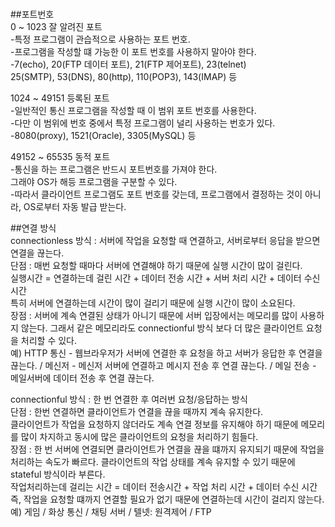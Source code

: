 #
##포트번호  
0 ~ 1023 잘 알려진 포트  
 -특정 프로그램이 관습적으로 사용하는 포트 번호.  
 -프로그램을 작성할 떄 가능한 이 포트 번호를 사용하지 말아야 한다.  
 -7(echo), 20(FTP 데이터 포트), 21(FTP 제어포트), 23(telnet)  
  25(SMTP), 53(DNS), 80(http), 110(POP3), 143(IMAP) 등  
  
1024 ~ 49151 등록된 포트  
 -일반적인 통신 프로그램을 작성할 때 이 범위 포트 번호를 사용한다.  
 -다만 이 범위에 번호 중에서 특정 프로그램이 널리 사용하는 번호가 있다.  
 -8080(proxy), 1521(Oracle), 3305(MySQL) 등  
  
49152 ~ 65535 동적 포트  
 -통신을 하는 프로그램은 반드시 포트번호를 가져야 한다.  
  그래야 OS가 해등 프로그램을 구분할 수 있다.  
 -따라서 클라이언트 프로그램도 포트 번호를 갖는데, 프로그램에서 결정하는 것이 아니라, OS로부터 자동 발급 받는다. 
 
##연결 방식  
connectionless 방식 : 서버에 작업을 요청할 때 연결하고, 서버로부터 응답을 받으면 연결을 끊는다.  
단점 : 매번 요청할 때마다 서버에 연결해야 하기 때문에 실행 시간이 많이 걸린다.  
실행시간 = 연결하는데 걸린 시간 + 데이터 전송 시간 + 서버 처리 시간 + 데이터 수신 시간  
특히 서버에 연결하는데 시간이 많이 걸리기 때문에 실행 시간이 많이 소요된다.  
장점 : 서버에 계속 연결된 상태가 아니기 때문에 서버 입장에서는 메모리를 많이 사용하지 않는다. 그래서 같은 메모리라도 connectionful 방식 보다 더 많은 클라이언트 요청을 처리할 수 있다.  
예) HTTP 통신 - 웹브라우저가 서버에 연결한 후 요청을 하고 서버가 응답한 후 연결을 끊는다. / 메신저 - 메신저 서버에 연결하고 메시지 전송 후 연결 끊는다. / 메일 전송 - 메일서버에 데이터 전송 후 연결 끊는다.  
  
connectionful 방식 : 한 번 연결한 후 여러번 요청/응답하는 방식  
단점 : 한번 연결하면 클라이언트가 연결을 끊을 때까지 계속 유지한다.  
클라이언트가 작업을 요청하지 않더라도 계속 연결 정보를 유지해야 하기 때문에 메모리를 많이 차지하고 동시에 많은 클라이언트의 요청을 처리하기 힘들다.  
장점 : 한 번 서버에 연결되면 클라이언트가 연결을 끊을 떄까지 유지되기 때문에 작업을 처리하는 속도가 빠르다. 클라이언트의 작업 상태를 계속 유지할 수 있기 때문에 stateful 방식이라 부른다.  
작업처리하는데 걸리는 시간 = 데이터 전송시간 + 작업 처리 시간 + 데이터 수신 시간  
즉, 작업을 요청할 떄까지 연결할 필요가 없기 때문에 연결하는데 시간이 걸리지 않는다.  
예) 게임 / 화상 통신 / 채팅 서버 / 텔넷: 원격제어 / FTP  